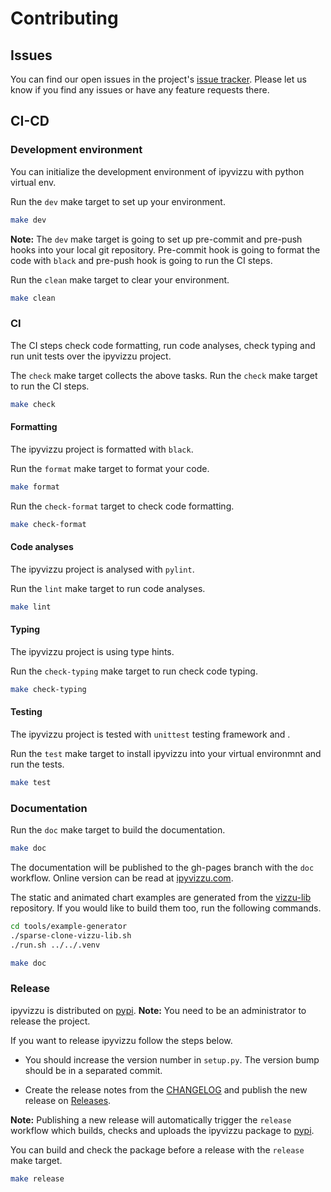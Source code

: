 # Contributing

## Issues

You can find our open issues in the project's [issue tracker](https://github.com/vizzuhq/ipyvizzu/issues). Please let us know if you find any issues or have any feature requests there.

## CI-CD

### Development environment

You can initialize the development environment of ipyvizzu with python virtual env.

Run the `dev` make target to set up your environment.

```sh
make dev
```

**Note:** The `dev` make target is going to set up pre-commit and pre-push hooks into your local git repository. Pre-commit hook is going to format the code with `black` and pre-push hook is going to run the CI steps.

Run the `clean` make target to clear your environment.

```sh
make clean
```

### CI

The CI steps check code formatting, run code analyses, check typing and run unit tests over the ipyvizzu project.

The `check` make target collects the above tasks. Run the `check` make target to run the CI steps.

```sh
make check
```

#### Formatting

The ipyvizzu project is formatted with `black`.

Run the `format` make target to format your code.

```sh
make format
```

Run the `check-format` target to check code formatting.

```sh
make check-format
```

#### Code analyses

The ipyvizzu project is analysed with `pylint`.

Run the `lint` make target to run code analyses.

```sh
make lint
```

#### Typing

The ipyvizzu project is using type hints.

Run the `check-typing` make target to run check code typing.

```sh
make check-typing
```

#### Testing

The ipyvizzu project is tested with `unittest` testing framework and .

Run the `test` make target to install ipyvizzu into your virtual environmnt and run the tests.

```sh
make test
```

### Documentation

Run the `doc` make target to build the documentation.

```sh
make doc
```

The documentation will be published to the gh-pages branch with the `doc` workflow.
Online version can be read at [ipyvizzu.com](https://ipyvizzu.vizzuhq.com).

The static and animated chart examples are generated from the [vizzu-lib](https://github.com/vizzuhq/vizzu-lib) repository.
If you would like to build them too, run the following commands.

```sh
cd tools/example-generator
./sparse-clone-vizzu-lib.sh
./run.sh ../../.venv

make doc
```

### Release

ipyvizzu is distributed on [pypi](https://pypi.org/project/ipyvizzu). **Note:** You need to be an administrator to release the project.

If you want to release ipyvizzu follow the steps below.

- You should increase the version number in `setup.py`. The version bump should be in a separated commit.

- Create the release notes from the [CHANGELOG](https://github.com/vizzuhq/ipyvizzu/blob/main/CHANGELOG.md) and publish the new release on [Releases](https://github.com/vizzuhq/ipyvizzu/releases).

 **Note:** Publishing a new release will automatically trigger the `release` workflow which builds, checks and uploads the ipyvizzu package to [pypi](https://pypi.org/project/ipyvizzu).

You can build and check the package before a release with the `release` make target.

```sh
make release
```
